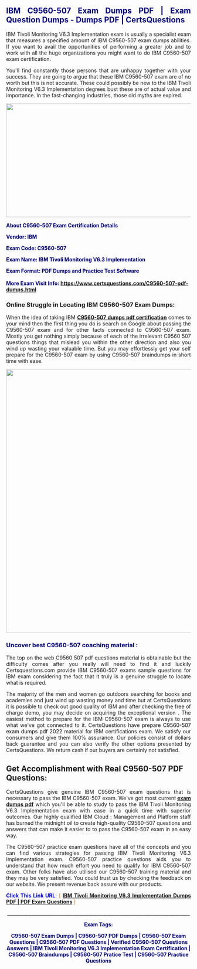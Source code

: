 <h2 style="text-align: justify;"><span style="color: #000080;">IBM C9560-507 Exam Dumps PDF | Exam Question Dumps - Dumps PDF | CertsQuestions</span></h2>
<p style="text-align: justify;">IBM Tivoli Monitoring V6.3 Implementation exam is usually a specialist exam that measures a specified amount of IBM  C9560-507 exam dumps abilities. If you want to avail the opportunities of performing a greater job and to work with all the huge organizations you might want to do IBM C9560-507 exam certification.</p>
<p style="text-align: justify;">You'll find constantly those persons that are unhappy together with your success. They are going to argue that these IBM  C9560-507 exam are of no worth but this is not accurate. These could possibly be new to the IBM Tivoli Monitoring V6.3 Implementation degrees bust these are of actual value and importance. In the fast-changing industries, those old myths are expired.</p>
<p><img style="display: block; margin-left: auto; margin-right: auto;" src="https://i.imgur.com/eaP4ae9.png" width="840" height="310" /></p>
<p><span style="color: #000080;"><strong>About C9560-507 Exam Certification Details</strong></span></p>
<p><span style="color: #000080;"><strong>Vendor: IBM<br /></strong></span></p>
<p><span style="color: #000080;"><strong>Exam Code: C9560-507</strong></span></p>
<p><span style="color: #000080;"><strong>Exam Name: IBM Tivoli Monitoring V6.3 Implementation</strong></span></p>
<p><span style="color: #000080;"><strong>Exam Format: PDF Dumps and Practice Test Software<br /><br />More Exam Visit Info: <span style="color: #ff6600;"><a href="https://www.certsquestions.com/C9560-507-pdf-dumps.html">https://www.certsquestions.com/C9560-507-pdf-dumps.html</a></span></strong></span></p>
<h3>Online Struggle in Locating IBM C9560-507 Exam Dumps:</h3>
<p style="text-align: justify;">When the idea of taking IBM <a href="https://www.certsquestions.com/C9560-507-pdf-dumps.html"><strong> C9560-507 dumps pdf certification</strong></a> comes to your mind then the first thing you do is search on Google about passing the C9560-507 exam and for other facts connected to C9560-507 exam. Mostly you get nothing simply because of each of the irrelevant C9560 507 questions things that mislead you within the other direction and also you wind up wasting your valuable time. But you may effortlessly get your self prepare for the C9560-507 exam by using C9560-507 braindumps in short time with ease.</p>
<p><a href="https://www.certsquestions.com/C9560-507-pdf-dumps.html"><img style="display: block; margin-left: auto; margin-right: auto;" src="https://i.imgur.com/pxhoKQ2.png" width="720" /></a></p>
<h3><span style="color: #000080;">Uncover best  C9560-507 coaching material :</span></h3>
<p style="text-align: justify;">The top on the web C9560 507 pdf questions material is obtainable but the difficulty comes after you really will need to find it and luckily Certsquestions.com provide IBM C9560-507 exams sample questions for IBM  exam considering the fact that it truly is a genuine struggle to locate what is required.</p>
<p style="text-align: justify;">The majority of the men and women go outdoors searching for books and academies and just wind up wasting money and time but at CertsQuestions it is possible to check out good quality of IBM  and after checking the free of charge demo, you may decide on acquiring the exceptional version . The easiest method to prepare for the IBM C9560-507 exam is always to use what we've got connected to it. CertsQuestions have <span style="color: #000000;">prepare C9560-507 exam dumps pdf 2022</span> material for IBM certifications exam. We satisfy our consumers and give them 100% assurance. Our policies consist of dollars back guarantee and you can also verify the other options presented by CertsQuestions. We return cash if our buyers are certainly not satisfied.</p>
<h2>Get Accomplishment with Real C9560-507 PDF Questions:</h2>
<p style="text-align: justify;">CertsQuestions give genuine IBM C9560-507 exam questions that is necessary to pass the IBM  C9560-507 exam. We've got most current<strong>&nbsp;<a href="https://www.certsquestions.com/">exam dumps pdf</a></strong>&nbsp;which you'll be able to study to pass the IBM Tivoli Monitoring V6.3 Implementation exam with ease in a quick time with superior outcomes. Our highly qualified IBM Cloud : Management and Platform staff has burned the midnight oil to create high-quality C9560-507 questions and answers that can make it easier to to pass the C9560-507 exam in an easy way.</p>
<p style="text-align: justify;">The C9560-507 practice exam questions have all of the concepts and you can find various strategies for passing IBM Tivoli Monitoring V6.3 Implementation exam. C9560-507 practice questions aids you to understand that how much effort you need to qualify for IBM  C9560-507 exam. Other folks have also utilised our C9560-507 training material and they may be very satisfied. You could trust us by checking the feedback on our website. We present revenue back assure with our products.</p>
<p style="text-align: justify;"><span style="color: #0000ff;"><strong>Click This Link URL</strong>:</span> <span style="color: #ff6600;">[ <strong><a href="https://www.certsquestions.com/ibm-cloud-:-management-and-platform-certification.html">IBM Tivoli Monitoring V6.3 Implementation Dumps PDF | PDF Exam Questions</a></strong> ]</span></p>
<p style="text-align: center;">______________________________________________________________________________</p>
<p style="text-align: center;"><span style="color: #000080;"><strong>Exam Tags:</strong></span></p>
<p style="text-align: center;"><span style="color: #000080;"><strong>C9560-507 Exam Dumps | C9560-507 PDF Dumps | C9560-507 Exam Questions | C9560-507 PDF Questions | Verified C9560-507 Questions Answers | IBM Tivoli Monitoring V6.3 Implementation Exam Certification | C9560-507 Braindumps | C9560-507 Pratice Test | C9560-507 Practice Questions</strong></span></p>
